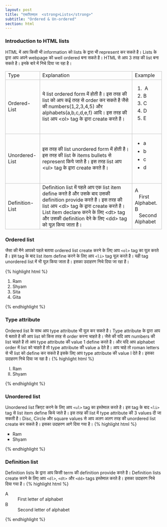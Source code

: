 ```yaml
---
layout: post
title: "एचटीएमएल  <strong>Lists</strong>"
subtitle: "Ordered & Un-ordered"
section: html
---
```



### Introduction to HTML lists 

HTML में आप किसी भी information को lists के द्वारा भी represent कर सकते है। Lists के द्वारा आप अपने webpage को well ordered बना सकते है। HTML से आप 3 तरह की list बना सकते है। इनके बारे में निचे दिया जा रहा है। 



<div class="table">
<table class="MsoTableGrid"><tbody style="border:0 none silver"><tr style="border:0 none silver"><td style="border:1px solid silver">
<div class="MsoNormal">
<o:p style="border:0 none #666">Type &nbsp;</o:p></div>
</td><td style="border:1px solid silver">
<div class="MsoNormal">
<o:p style="border:0 none #666">Explanation &nbsp;</o:p></div>
</td><td style="border:1px solid silver">
<div class="MsoNormal">
<o:p style="border:0 none #666">Example &nbsp;</o:p></div>
</td></tr><tr style="border:0 none silver"><td style="border:1px solid silver">
<div class="MsoNormal">
<o:p style="border:0 none #666">Ordered-List &nbsp;</o:p></div>
</td><td style="border-color:silver;border-bottom-width:1px;border-bottom-style:solid;border-right-width:1px;border-right-style:solid">
<div class="MsoNormal">
<o:p style="border:0 none #666">ये list ordered form में होती है। इस तरह की list को आप कई तरह से order कर सकते है जैसे की numbers(1,2,3,4,5) और alphabets(a,b,c,d,e,f) आदि। इस तरह की list आप &lt;ol&gt; tag के द्वारा create करते है।</o:p></div>
</td><td style="border-color:silver;border-bottom-width:1px;border-bottom-style:solid;border-right-width:1px;border-right-style:solid">
<ol style="margin:15.8px 0 15.8px 0">
<li style="margin:0 0 4px 0">&nbsp;A</li>
<li style="margin:0 0 4px 0">B</li>
<li style="margin:0 0 4px 0">C</li>
<li style="margin:0 0 4px 0">D</li>
<li style="margin:0 0 4px 0">E</li>
</ol>
<br></td></tr><tr style="border:0 none silver"><td style="border:1px solid silver">
<div class="MsoNormal">
<o:p style="border:0 none #666">Unordered-List&nbsp;</o:p></div>
</td><td style="border-color:silver;border-bottom-width:1px;border-bottom-style:solid;border-right-width:1px;border-right-style:solid">
<div class="MsoNormal">
<o:p style="border:0 none #666">इस तरह की list unordered form में होती है। इस तरह की list के items bullets से represent किये जाते है। इस तरह list आप &lt;ul&gt; tag के द्वारा create करते है।&nbsp;&nbsp;&nbsp;&nbsp;&nbsp;</o:p></div>
</td><td style="border-color:silver;border-bottom-width:1px;border-bottom-style:solid;border-right-width:1px;border-right-style:solid">
<ul style="line-height:22px">
<li style="margin:0 0 4px 0">a</li>
<li style="margin:0 0 4px 0">b</li>
<li style="margin:0 0 4px 0">c</li>
<li style="margin:0 0 4px 0">d</li>
</ul>
<br></td></tr><tr style="border:0 none silver"><td style="border:1px solid silver">
<div class="MsoNormal">
<o:p style="border:0 none #666">Definition-List&nbsp;</o:p></div>
</td><td style="border-color:silver;border-bottom-width:1px;border-bottom-style:solid;border-right-width:1px;border-right-style:solid">
<div class="MsoNormal">
<o:p style="border:0 none #666">Definition list में पहले आप एक list item define करते है और उसके बाद उसकी definition provide करते है। इस तरह की list आप &lt;dl&gt; tag के द्वारा create करते है। List item declare करने के लिए &lt;dt&gt; tag और उसकी definition देने के लिए &lt;dd&gt; tag को यूज़ किया जाता है।</o:p></div>
</td><td style="border-color:silver;border-bottom-width:1px;border-bottom-style:solid;border-right-width:1px;border-right-style:solid">
<div class="MsoNormal">
<o:p style="border:0 none #666">A</o:p></div>
<div class="MsoNormal">
<o:p style="border:0 none #666">&nbsp; &nbsp;First Alphabet.</o:p></div>
<div class="MsoNormal">
<o:p style="border:0 none #666">B</o:p></div>
<div class="MsoNormal">
<o:p style="border:0 none #666">&nbsp; &nbsp;Second Alphabet&nbsp;</o:p></div>
</td></tr></tbody></table>
</div>



### Ordered list 

जैसा की मैने आपको पहले बताया ordered list create करने के लिए आप `<ol>` tag का यूज़ करते है। इस tag के बाद list item define करने के लिए आप `<li>` tag यूज़ करते है। यही tag unordered list में भी यूज़ किया जाता है। इसका उदाहरण निचे दिया जा रहा है। 

{% highlight html %}
<html>
<head>
<title>Ordered list </title>
</head>
<body>
<ol>
<li>Ram</li>
<li>Shyam</li>
<li>Sita</li>
<li>Gita</li>
</ol>
</body>
</html> 
{% endhighlight %}


### Type attribute

Ordered list के साथ आप type attribute भी यूज़ कर सकते है। Type attribute के द्वारा आप ये बताते है की आप list को किस तरह से order करना चाहते है। जैसे की यदि आप numbers की list चाहते है तो आप type attribute की value 1 define करते है। और यदि आप alphabet order में list को चाहते है तो type attribute की value a देते है। आप चाहे तो roman letters से भी list को define कर सकते है इसके लिए आप type attribute की value I देते है। इसका उदाहरण निचे दिया जा रहा है।
{% highlight html %}
<html>
<head>
<title>Type attribute </title>
</head>
<body>
<ol type="I">
<li>Ram</li>
<li>Shyam</li>
</ol>
</body>
</html> 
{% endhighlight %}

### Unordered list 

Unordered list क्रिएट करने के लिए आप `<ul>` tag का इस्तेमाल करते है। इस tag के बाद `<li>` tag से list item define किये जाते है। इस तरह की list में type attribute की 3 values दी जा सकती है। Disc, Circle और square values से आप अलग अलग तरह की unordered list create कर सकते है। इसका उदाहरण आगे दिया गया है।
{% highlight html %}
<html>
<head>
<title> Unordered list </title>
</head>
<body>
<ul type="square">
<li>Ram</li>
<li>Shyam</li>
</ul>
</body>
</html> 
{% endhighlight %}


### Definition list

Definition lists के द्वारा आप किसी term की definition provide करते है। Definition lists create करने के लिए आप `<dl>`, `<dt>` और `<dd>` tags इस्तेमाल करते है। इसका उदाहरण निचे दिया गया है। 
{% highlight html %}
<html>
<head>
<title>Definition list </title>
</head>
<body>
<dl>
<dt>A</dt>
<dd>First letter of alphabet</dd>
<dt>B</dt>
<dd>Second letter of alphabet</dd>
</dl>
</body>
</html> 
{% endhighlight %}
